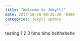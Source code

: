 ```yaml
---
title: "Welcome to Jekyll!"
date: 2017-10-20 08:26:28 -0400
categories: jekyll update
---
```


testing 1 2 3
timo
timo 
hehhehehe
